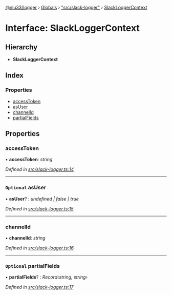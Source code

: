 [@nju33/logger](../README.md) › [Globals](../globals.md) › ["src/slack-logger"](../modules/_src_slack_logger_.md) › [SlackLoggerContext](_src_slack_logger_.slackloggercontext.md)

# Interface: SlackLoggerContext

## Hierarchy

* **SlackLoggerContext**

## Index

### Properties

* [accessToken](_src_slack_logger_.slackloggercontext.md#accesstoken)
* [asUser](_src_slack_logger_.slackloggercontext.md#optional-asuser)
* [channelId](_src_slack_logger_.slackloggercontext.md#channelid)
* [partialFields](_src_slack_logger_.slackloggercontext.md#optional-partialfields)

## Properties

###  accessToken

• **accessToken**: *string*

*Defined in [src/slack-logger.ts:14](https://github.com/nju33/logger/blob/1e8320c/src/slack-logger.ts#L14)*

___

### `Optional` asUser

• **asUser**? : *undefined | false | true*

*Defined in [src/slack-logger.ts:15](https://github.com/nju33/logger/blob/1e8320c/src/slack-logger.ts#L15)*

___

###  channelId

• **channelId**: *string*

*Defined in [src/slack-logger.ts:16](https://github.com/nju33/logger/blob/1e8320c/src/slack-logger.ts#L16)*

___

### `Optional` partialFields

• **partialFields**? : *Record‹string, string›*

*Defined in [src/slack-logger.ts:17](https://github.com/nju33/logger/blob/1e8320c/src/slack-logger.ts#L17)*
